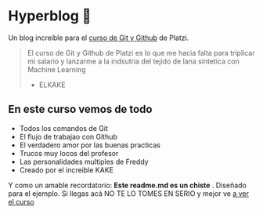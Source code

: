 # Hyperblog 💚

Un blog increible para el [curso de Git y Github](https://platzi.com/cursos/git-github/) de Platzi.

> El curso de Git y Github de Platzi es lo que me hacia falta para triplicar mi salario y lanzarme a la indsutria del tejido de lana sintetica con Machine Learning
>
> - ELKAKE

## En este curso vemos de todo

- Todos los comandos de Git
- El flujo de trabajao con Github
- El verdadero amor por las buenas practicas
- Trucos muy locos del profesor
- Las personalidades multiples de Freddy
- Creado por el increible KAKE

Y como un amable recordatorio: **Este readme.md es un chiste** . Diseñado para el ejemplo. Si llegas acá NO TE LO TOMES EN SERIO y mejor ve [a ver el curso](https://platzi.com/cursos/git-github/)
